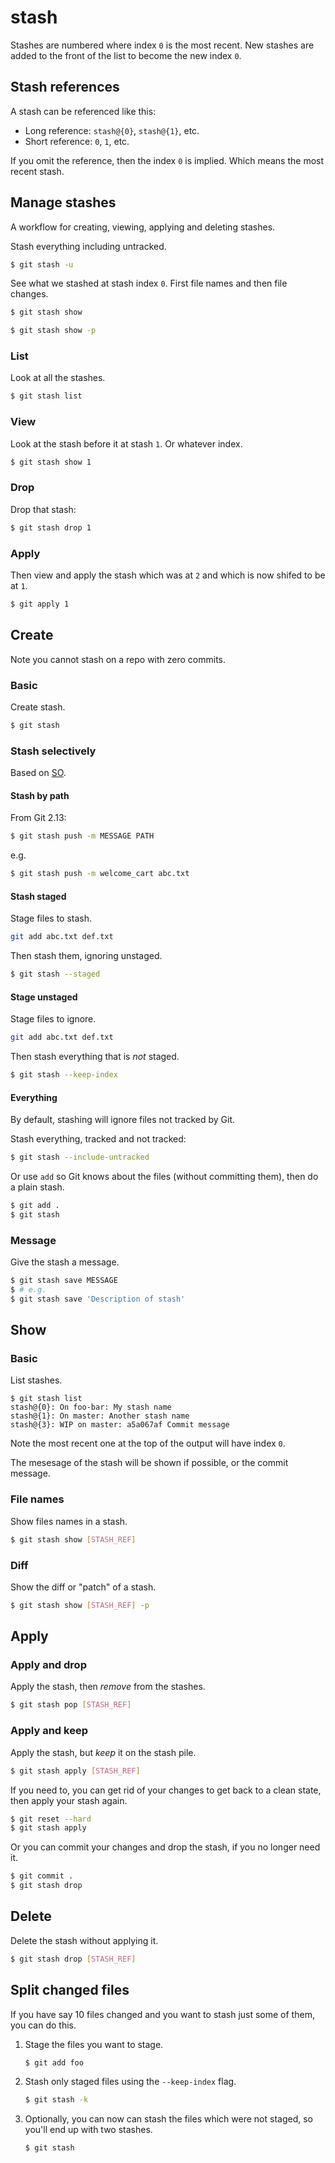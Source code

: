 # stash

Stashes are numbered where index `0` is the most recent. New stashes are added to the front of the list to become the new index `0`.


## Stash references

A stash can be referenced like this:

- Long reference: `stash@{0}`, `stash@{1}`, etc.
- Short reference: `0`, `1`, etc. 

If you omit the reference, then the index `0` is implied. Which means the most recent stash.


## Manage stashes

A workflow for creating, viewing, applying and deleting stashes.

Stash everything including untracked.

```sh
$ git stash -u
```

See what we stashed at stash index `0`. First file names and then file changes.

```sh
$ git stash show

$ git stash show -p
```

### List

Look at all the stashes.

```sh
$ git stash list
```

### View
Look at the stash before it at stash `1`. Or whatever index.

```sh
$ git stash show 1
```

### Drop

Drop that stash:

```sh
$ git stash drop 1
```

### Apply

Then view and apply the stash which was at `2` and which is now shifed to be at `1`.

```sh
$ git apply 1
```



## Create

Note you cannot stash on a repo with zero commits.

### Basic

Create stash.

```sh
$ git stash
```

### Stash selectively

Based on [SO](https://stackoverflow.com/questions/5506339/how-can-i-git-stash-a-specific-file).

#### Stash by path

From Git 2.13:

```sh
$ git stash push -m MESSAGE PATH
```

e.g.

```sh
$ git stash push -m welcome_cart abc.txt
```

#### Stash staged

Stage files to stash.

```sh
git add abc.txt def.txt
```

Then stash them, ignoring unstaged.

```sh
$ git stash --staged
```

#### Stage unstaged

Stage files to ignore.

```sh
git add abc.txt def.txt
```

Then stash everything that is _not_ staged.

```sh
$ git stash --keep-index
```

#### Everything

By default, stashing will ignore files not tracked by Git.

Stash everything, tracked and not tracked:

```sh
$ git stash --include-untracked
```

Or use `add` so Git knows about the files (without committing them), then do a plain stash.

```sh
$ git add .
$ git stash
```

### Message

Give the stash a message.

```sh
$ git stash save MESSAGE
$ # e.g.
$ git stash save 'Description of stash'
```


## Show

### Basic

List stashes. 

```console
$ git stash list
stash@{0}: On foo-bar: My stash name
stash@{1}: On master: Another stash name
stash@{3}: WIP on master: a5a067af Commit message
```

Note the most recent one at the top of the output will have index `0`.

The mesesage of the stash will be shown if possible, or the commit message.

### File names

Show files names in a stash.

```sh
$ git stash show [STASH_REF]
```

### Diff

Show the diff or "patch" of a stash.

```sh
$ git stash show [STASH_REF] -p
```


## Apply

### Apply and drop

Apply the stash, then _remove_ from the stashes.

```sh
$ git stash pop [STASH_REF]
```

### Apply and keep

Apply the stash, but _keep_ it on the stash pile.

```sh
$ git stash apply [STASH_REF]
```

If you need to, you can get rid of your changes to get back to a clean state, then apply your stash again.

```sh
$ git reset --hard
$ git stash apply
```

Or you can commit your changes and drop the stash, if you no longer need it.

```sh
$ git commit .
$ git stash drop
```


## Delete

Delete the stash without applying it.

```sh
$ git stash drop [STASH_REF]
```


## Split changed files

If you have say 10 files changed and you want to stash just some of them, you can do this.

1. Stage the files you want to stage.
    ```sh
    $ git add foo
    ```
1. Stash only staged files using the `--keep-index` flag.
    ```sh
    $ git stash -k
    ```
1. Optionally, you can now can stash the files which were not staged, so you'll end up with two stashes.
    ```sh
    $ git stash
    ```

